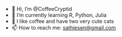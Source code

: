 - 👋 Hi, I’m @CoffeeCryptid
- 🌱 I’m currently learning R, Python, Julia
- 💞️ I like coffee and have two very cute cats
- 📫 How to reach me: sathiesen@gmail.com

<!---
CoffeeCryptid/CoffeeCryptid is a ✨ special ✨ repository because its `README.md` (this file) appears on your GitHub profile.
You can click the Preview link to take a look at your changes.
--->
